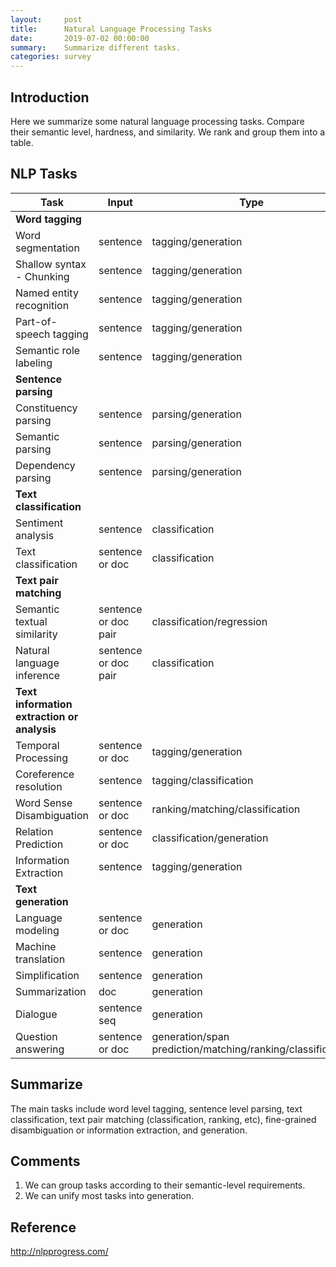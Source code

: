 ```yaml
---
layout:     post
title:      Natural Language Processing Tasks
date:       2019-07-02 00:00:00
summary:    Summarize different tasks.
categories: survey
---
```


## Introduction

Here we summarize some natural language processing tasks. Compare their semantic level, hardness, and similarity. We rank and group them into a table.

## NLP Tasks

| Task                                     | Input                | Type                                     |
| ---------------------------------------- | -------------------- | ---------------------------------------- |
| **Word tagging**                         |                      |                                          |
| Word segmentation                        | sentence             | tagging/generation                       |
| Shallow syntax - Chunking                | sentence             | tagging/generation                       |
| Named entity recognition                 | sentence             | tagging/generation                       |
| Part-of-speech tagging                   | sentence             | tagging/generation                       |
| Semantic role labeling                   | sentence             | tagging/generation                       |
| **Sentence parsing**                     |                      |                                          |
| Constituency parsing                     | sentence             | parsing/generation                       |
| Semantic parsing                         | sentence             | parsing/generation                       |
| Dependency parsing                       | sentence             | parsing/generation                       |
| **Text classification**                  |                      |                                          |
| Sentiment analysis                       | sentence             | classification                           |
| Text classification                      | sentence or doc      | classification                           |
| **Text pair matching**                   |                      |                                          |
| Semantic textual similarity              | sentence or doc pair | classification/regression                |
| Natural language inference               | sentence or doc pair | classification                           |
| **Text information extraction or analysis** |                      |                                          |
| Temporal Processing                      | sentence or doc      | tagging/generation                       |
| Coreference resolution                   | sentence             | tagging/classification                   |
| Word Sense Disambiguation                | sentence or doc      | ranking/matching/classification          |
| Relation Prediction                      | sentence or doc      | classification/generation                |
| Information Extraction                   | sentence             | tagging/generation                       |
| **Text generation**                      |                      |                                          |
| Language modeling                        | sentence or doc      | generation                               |
| Machine translation                      | sentence             | generation                               |
| Simplification                           | sentence             | generation                               |
| Summarization                            | doc                  | generation                               |
| Dialogue                                 | sentence seq         | generation                               |
| Question answering                       | sentence or doc      | generation/span prediction/matching/ranking/classification |

## Summarize

The main tasks include word level tagging, sentence level parsing, text classification, text pair matching (classification, ranking, etc), fine-grained disambiguation or information extraction, and generation.

## Comments

1. We can group tasks according to their semantic-level requirements.
2. We can unify most tasks into generation.

## Reference

<http://nlpprogress.com/>



